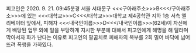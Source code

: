 피고인은 2020. 9. 21. 09:45분경 서울 서대문구 <<<구아래주소>>>B<<</구아래주소>>>에 있는 <<<대학교>>>C<<</대학교>>>대학교 제4공학관 지하 1층 서측 엘리베이터 앞에서, 피해자 <<<내국인이름>>>D<<</내국인이름>>>(62세)이 자신에게 배당된 업무 외에 일을 부당하게 지시한 부분에 대해서 피고인에게 해명을 해 달라며 막아서자 화가 난다는 이유로 피고인의 팔꿈치로 피해자의 복부를 2회 밀어 바닥에 넘어뜨려 폭행을 가하였다.